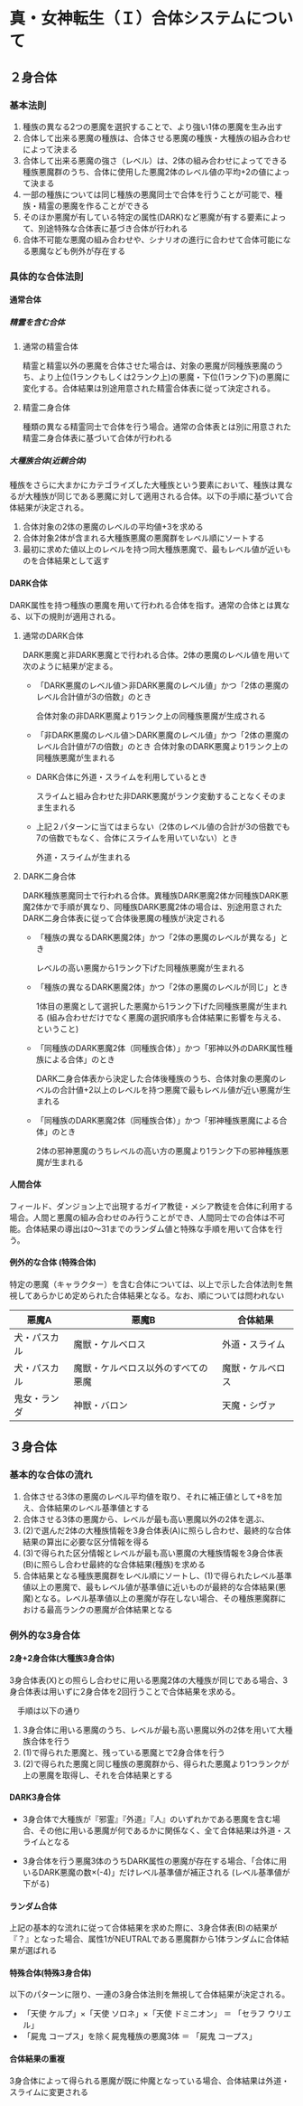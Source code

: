 # 真・女神転生（Ｉ）合体システムについて





## ２身合体

### 基本法則

1. 種族の異なる2つの悪魔を選択することで、より強い1体の悪魔を生み出す
2. 合体して出来る悪魔の種族は、合体させる悪魔の種族・大種族の組み合わせによって決まる
3. 合体して出来る悪魔の強さ（レベル）は、2体の組み合わせによってできる種族悪魔群のうち、合体に使用した悪魔2体のレベル値の平均+2の値によって決まる
4. 一部の種族については同じ種族の悪魔同士で合体を行うことが可能で、種族・精霊の悪魔を作ることができる
5. そのほか悪魔が有している特定の属性(DARK)など悪魔が有する要素によって、別途特殊な合体表に基づき合体が行われる
5. 合体不可能な悪魔の組み合わせや、シナリオの進行に合わせて合体可能になる悪魔なども例外が存在する

### 具体的な合体法則

#### 通常合体

##### 精霊を含む合体

1. 通常の精霊合体

   精霊と精霊以外の悪魔を合体させた場合は、対象の悪魔が同種族悪魔のうち、より上位(1ランクもしくは2ランク上)の悪魔・下位(1ランク下)の悪魔に変化する。合体結果は別途用意された精霊合体表に従って決定される。

 2. 精霊二身合体
    
    種類の異なる精霊同士で合体を行う場合。通常の合体表とは別に用意された精霊二身合体表に基づいて合体が行われる

##### 大種族合体(近親合体)

種族をさらに大まかにカテゴライズした大種族という要素において、種族は異なるが大種族が同じである悪魔に対して適用される合体。以下の手順に基づいて合体結果が決定される。

1. 合体対象の2体の悪魔のレベルの平均値+3を求める
2. 合体対象2体が含まれる大種族悪魔の悪魔群をレベル順にソートする
3. 最初に求めた値以上のレベルを持つ同大種族悪魔で、最もレベル値が近いものを合体結果として返す

#### DARK合体

DARK属性を持つ種族の悪魔を用いて行われる合体を指す。通常の合体とは異なる、以下の規則が適用される。

 1. 通常のDARK合体

    DARK悪魔と非DARK悪魔とで行われる合体。2体の悪魔のレベル値を用いて次のように結果が定まる。

    - 「DARK悪魔のレベル値＞非DARK悪魔のレベル値」かつ「2体の悪魔のレベル合計値が3の倍数」のとき

      合体対象の非DARK悪魔より1ランク上の同種族悪魔が生成される

    - 「非DARK悪魔のレベル値＞DARK悪魔のレベル値」かつ「2体の悪魔のレベル合計値が7の倍数」のとき
      合体対象のDARK悪魔より1ランク上の同種族悪魔が生まれる
      
    - DARK合体に外道・スライムを利用しているとき
      
      スライムと組み合わせた非DARK悪魔がランク変動することなくそのまま生まれる
      
    - 上記２パターンに当てはまらない（2体のレベル値の合計が3の倍数でも7の倍数でもなく、合体にスライムを用いていない）とき
      
      外道・スライムが生まれる
    
 2. DARK二身合体

    DARK種族悪魔同士で行われる合体。異種族DARK悪魔2体か同種族DARK悪魔2体かで手順が異なり、同種族DARK悪魔2体の場合は、別途用意されたDARK二身合体表に従って合体後悪魔の種族が決定される

    - 「種族の異なるDARK悪魔2体」かつ「2体の悪魔のレベルが異なる」とき

      レベルの高い悪魔から1ランク下げた同種族悪魔が生まれる

    - 「種族の異なるDARK悪魔2体」かつ「2体の悪魔のレベルが同じ」とき

      1体目の悪魔として選択した悪魔から1ランク下げた同種族悪魔が生まれる (組み合わせだけでなく悪魔の選択順序も合体結果に影響を与える、ということ)

    - 「同種族のDARK悪魔2体（同種族合体）」かつ「邪神以外のDARK属性種族による合体」のとき
    
      DARK二身合体表から決定した合体後種族のうち、合体対象の悪魔のレベルの合計値+2以上のレベルを持つ悪魔で最もレベル値が近い悪魔が生まれる
    
    - 「同種族のDARK悪魔2体（同種族合体）」かつ「邪神種族悪魔による合体」のとき
    
      2体の邪神悪魔のうちレベルの高い方の悪魔より1ランク下の邪神種族悪魔が生まれる

#### 人間合体

フィールド、ダンジョン上で出現するガイア教徒・メシア教徒を合体に利用する場合。人間と悪魔の組み合わせのみ行うことができ、人間同士での合体は不可能。合体結果の導出は0～31までのランダム値と特殊な手順を用いて合体を行う。

#### 例外的な合体 (特殊合体)

 特定の悪魔（キャラクター）を含む合体については、以上で示した合体法則を無視してあらかじめ定められた合体結果となる。なお、順については問われない

| 悪魔A        | 悪魔B                              | 合体結果         |
| ------------ | ---------------------------------- | ---------------- |
| 犬・パスカル | 魔獣・ケルベロス                   | 外道・スライム   |
| 犬・パスカル | 魔獣・ケルベロス以外のすべての悪魔 | 魔獣・ケルベロス |
| 鬼女・ランダ | 神獣・バロン                       | 天魔・シヴァ     |





## ３身合体

### 基本的な合体の流れ

1. 合体させる3体の悪魔のレベル平均値を取り、それに補正値として+8を加え、合体結果のレベル基準値とする
2. 合体させる3体の悪魔から、レベルが最も高い悪魔以外の2体を選ぶ、
3. (2)で選んだ2体の大種族情報を3身合体表(A)に照らし合わせ、最終的な合体結果の算出に必要な区分情報を得る
4. (3)で得られた区分情報とレベルが最も高い悪魔の大種族情報を3身合体表(B)に照らし合わせ最終的な合体結果(種族)を求める
5. 合体結果となる種族悪魔群をレベル順にソートし、(1)で得られたレベル基準値以上の悪魔で、最もレベル値が基準値に近いものが最終的な合体結果(悪魔)となる。レベル基準値以上の悪魔が存在しない場合、その種族悪魔群における最高ランクの悪魔が合体結果となる

### 例外的な3身合体

#### 2身+2身合体(大種族3身合体)

3身合体表(X)との照らし合わせに用いる悪魔2体の大種族が同じである場合、3身合体表は用いずに2身合体を2回行うことで合体結果を求める。

　手順は以下の通り

1. 3身合体に用いる悪魔のうち、レベルが最も高い悪魔以外の2体を用いて大種族合体を行う
2. (1)で得られた悪魔と、残っている悪魔とで2身合体を行う
3. (2)で得られた悪魔と同じ種族の悪魔群から、得られた悪魔より1つランクが上の悪魔を取得し、それを合体結果とする

#### DARK3身合体

- 3身合体で大種族が『邪霊』『外道』『人』のいずれかである悪魔を含む場合、その他に用いる悪魔が何であるかに関係なく、全て合体結果は外道・スライムとなる

- 3身合体を行う悪魔3体のうちDARK属性の悪魔が存在する場合、「合体に用いるDARK悪魔の数×(-4)」だけレベル基準値が補正される (レベル基準値が下がる)

#### ランダム合体

上記の基本的な流れに従って合体結果を求めた際に、3身合体表(B)の結果が『？』となった場合、属性1がNEUTRALである悪魔群から1体ランダムに合体結果が選ばれる

#### 特殊合体(特殊3身合体)

以下のパターンに限り、一連の3身合体法則を無視して合体結果が決定される。

- 「天使 ケルプ」×「天使 ソロネ」×「天使 ドミニオン」 ＝ 「セラフ ウリエル」
- 「屍鬼 コープス」を除く屍鬼種族の悪魔3体 ＝ 「屍鬼 コープス」

#### 合体結果の重複

3身合体によって得られる悪魔が既に仲魔となっている場合、合体結果は外道・スライムに変更される





